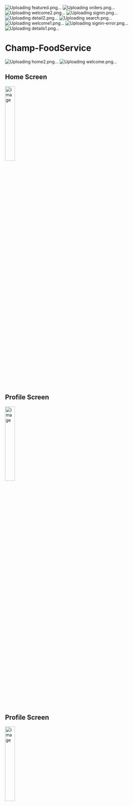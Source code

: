 
![Uploading featured.png…]()
![Uploading orders.png…]()
![Uploading welcome2.png…]()
![Uploading signin.png…]()
![Uploading detail2.png…]()
![Uploading search.png…]()
![Uploading welcome1.png…]()
![Uploading signin-error.png…]()
![Uploading details1.png…]()
# Champ-FoodService

![Uploading home2.png…]()
![Uploading welcome.png…]()




## Home Screen
<img width="25%" height="25%" alt="image" src="https://github.com/PranavDalvi9/Champ-FoodService/assets/96105012/168c96ef-8dca-4508-aa27-8baed1cc19ac">

## Profile Screen
<img width="25%" height="25%" alt="image" src="https://github.com/PranavDalvi9/Champ-FoodService/assets/96105012/fe67d009-ac07-47d0-9b86-019e875102d4">

## Profile Screen
<img width="25%" height="25%" alt="image" src="https://github.com/PranavDalvi9/Champ-FoodService/assets/96105012/6ba31d47-8fe1-4e7e-9ff0-21457932b858">
